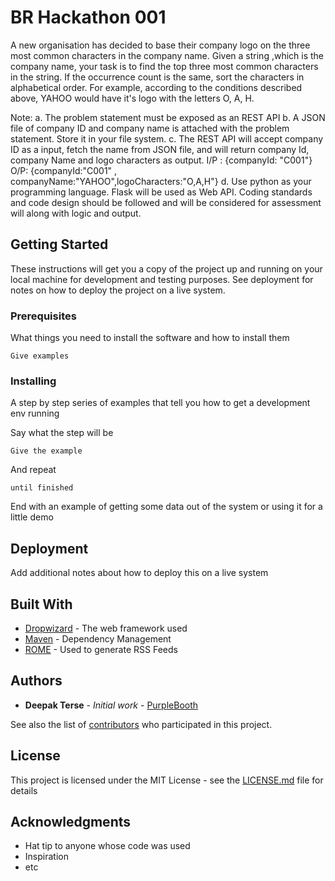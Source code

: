 # BR Hackathon 001

A new organisation has decided to base their company logo on the three most common characters in the company name. Given a string ,which is the company name, your task is to find the top three most common characters in the string. If the occurrence count is the same, sort the characters in alphabetical order.
    For example, according to the conditions described above,
    YAHOO would have it's logo with the letters O, A, H.
    
Note:
    a. The problem statement must be exposed as an REST API
    b. A JSON file of company ID and company name is attached with the problem statement. Store it in your file system.
    c. The REST API will accept company ID as a input, fetch the name from JSON file, and will return company Id, company Name and logo characters as output.
        I/P : {companyId: "C001"}
        O/P: {companyId:"C001" , companyName:"YAHOO",logoCharacters:"O,A,H"}
    d. Use python as your programming language. Flask will be used as Web API. Coding standards and code design should be followed and will be considered for assessment will along with logic and output.

## Getting Started

These instructions will get you a copy of the project up and running on your local machine for development and testing purposes. See deployment for notes on how to deploy the project on a live system.

### Prerequisites

What things you need to install the software and how to install them

```
Give examples
```

### Installing

A step by step series of examples that tell you how to get a development env running

Say what the step will be

```
Give the example
```

And repeat

```
until finished
```

End with an example of getting some data out of the system or using it for a little demo

## Deployment

Add additional notes about how to deploy this on a live system

## Built With

* [Dropwizard](http://www.dropwizard.io/1.0.2/docs/) - The web framework used
* [Maven](https://maven.apache.org/) - Dependency Management
* [ROME](https://rometools.github.io/rome/) - Used to generate RSS Feeds

## Authors

* **Deepak Terse** - *Initial work* - [PurpleBooth](https://github.com/PurpleBooth)

See also the list of [contributors](https://github.com/your/project/contributors) who participated in this project.

## License

This project is licensed under the MIT License - see the [LICENSE.md](LICENSE.md) file for details

## Acknowledgments

* Hat tip to anyone whose code was used
* Inspiration
* etc
